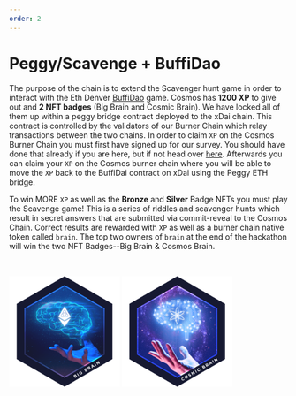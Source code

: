 ```yaml
---
order: 2
---
```


# Peggy/Scavenge + BuffiDao

The purpose of the chain is to extend the Scavenger hunt game in order to interact with the Eth Denver [BuffiDao](https://buffidao.com) game. Cosmos has **1200 XP** to give out and **2 NFT badges** (Big Brain and Cosmic Brain). We have locked all of them up within a peggy bridge contract deployed to the xDai chain. This contract is controlled by the validators of our Burner Chain which relay transactions between the two chains. In order to claim `XP` on the Cosmos Burner Chain you must first have signed up for our survey. You should have done that already if you are here, but if not head over [here](https://survey.zohopublic.com/zs/lDB3Xp). Afterwards you can claim your `XP` on the Cosmos burner chain where you will be able to move the `XP` back to the BuffiDai contract on xDai using the Peggy ETH bridge.

To win MORE `XP` as well as the **Bronze** and **Silver** Badge NFTs you must play the Scavenge game! This is a series of riddles and scavenger hunts which result in secret answers that are submitted via commit-reveal to the Cosmos Chain. Correct results are rewarded with `XP` as well as a burner chain native token called `brain`. The top two owners of `brain` at the end of the hackathon will win the two NFT Badges--Big Brain & Cosmos Brain.

<div>
  <img src="./assets/big-brain-badge.png" style="margin:2rem auto; max-width: 200px; display: inline;">
  <img src="./assets/cosmic-brain-badge.png" style="margin:2rem auto; max-width: 200px; display: inline;">
</div>